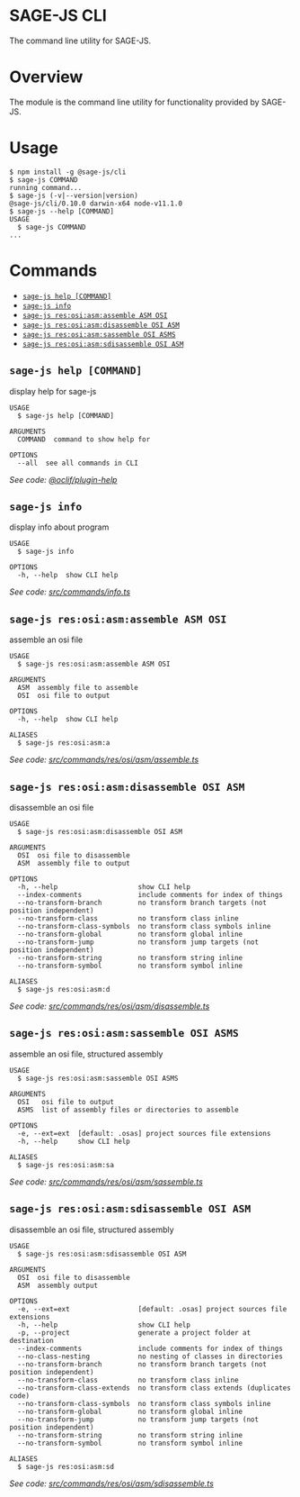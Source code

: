 # SAGE-JS CLI

The command line utility for SAGE-JS.


# Overview

The module is the command line utility for functionality provided by SAGE-JS.


# Usage
<!-- usage -->
```sh-session
$ npm install -g @sage-js/cli
$ sage-js COMMAND
running command...
$ sage-js (-v|--version|version)
@sage-js/cli/0.10.0 darwin-x64 node-v11.1.0
$ sage-js --help [COMMAND]
USAGE
  $ sage-js COMMAND
...
```
<!-- usagestop -->


# Commands
<!-- commands -->
* [`sage-js help [COMMAND]`](#sage-js-help-command)
* [`sage-js info`](#sage-js-info)
* [`sage-js res:osi:asm:assemble ASM OSI`](#sage-js-resosiasmassemble-asm-osi)
* [`sage-js res:osi:asm:disassemble OSI ASM`](#sage-js-resosiasmdisassemble-osi-asm)
* [`sage-js res:osi:asm:sassemble OSI ASMS`](#sage-js-resosiasmsassemble-osi-asms)
* [`sage-js res:osi:asm:sdisassemble OSI ASM`](#sage-js-resosiasmsdisassemble-osi-asm)

## `sage-js help [COMMAND]`

display help for sage-js

```
USAGE
  $ sage-js help [COMMAND]

ARGUMENTS
  COMMAND  command to show help for

OPTIONS
  --all  see all commands in CLI
```

_See code: [@oclif/plugin-help](https://github.com/oclif/plugin-help/blob/v2.1.4/src/commands/help.ts)_

## `sage-js info`

display info about program

```
USAGE
  $ sage-js info

OPTIONS
  -h, --help  show CLI help
```

_See code: [src/commands/info.ts](https://github.com/TheLegendOfMataNui/sage-js/blob/v0.10.0/src/commands/info.ts)_

## `sage-js res:osi:asm:assemble ASM OSI`

assemble an osi file

```
USAGE
  $ sage-js res:osi:asm:assemble ASM OSI

ARGUMENTS
  ASM  assembly file to assemble
  OSI  osi file to output

OPTIONS
  -h, --help  show CLI help

ALIASES
  $ sage-js res:osi:asm:a
```

_See code: [src/commands/res/osi/asm/assemble.ts](https://github.com/TheLegendOfMataNui/sage-js/blob/v0.10.0/src/commands/res/osi/asm/assemble.ts)_

## `sage-js res:osi:asm:disassemble OSI ASM`

disassemble an osi file

```
USAGE
  $ sage-js res:osi:asm:disassemble OSI ASM

ARGUMENTS
  OSI  osi file to disassemble
  ASM  assembly file to output

OPTIONS
  -h, --help                    show CLI help
  --index-comments              include comments for index of things
  --no-transform-branch         no transform branch targets (not position independent)
  --no-transform-class          no transform class inline
  --no-transform-class-symbols  no transform class symbols inline
  --no-transform-global         no transform global inline
  --no-transform-jump           no transform jump targets (not position independent)
  --no-transform-string         no transform string inline
  --no-transform-symbol         no transform symbol inline

ALIASES
  $ sage-js res:osi:asm:d
```

_See code: [src/commands/res/osi/asm/disassemble.ts](https://github.com/TheLegendOfMataNui/sage-js/blob/v0.10.0/src/commands/res/osi/asm/disassemble.ts)_

## `sage-js res:osi:asm:sassemble OSI ASMS`

assemble an osi file, structured assembly

```
USAGE
  $ sage-js res:osi:asm:sassemble OSI ASMS

ARGUMENTS
  OSI   osi file to output
  ASMS  list of assembly files or directories to assemble

OPTIONS
  -e, --ext=ext  [default: .osas] project sources file extensions
  -h, --help     show CLI help

ALIASES
  $ sage-js res:osi:asm:sa
```

_See code: [src/commands/res/osi/asm/sassemble.ts](https://github.com/TheLegendOfMataNui/sage-js/blob/v0.10.0/src/commands/res/osi/asm/sassemble.ts)_

## `sage-js res:osi:asm:sdisassemble OSI ASM`

disassemble an osi file, structured assembly

```
USAGE
  $ sage-js res:osi:asm:sdisassemble OSI ASM

ARGUMENTS
  OSI  osi file to disassemble
  ASM  assembly output

OPTIONS
  -e, --ext=ext                 [default: .osas] project sources file extensions
  -h, --help                    show CLI help
  -p, --project                 generate a project folder at destination
  --index-comments              include comments for index of things
  --no-class-nesting            no nesting of classes in directories
  --no-transform-branch         no transform branch targets (not position independent)
  --no-transform-class          no transform class inline
  --no-transform-class-extends  no transform class extends (duplicates code)
  --no-transform-class-symbols  no transform class symbols inline
  --no-transform-global         no transform global inline
  --no-transform-jump           no transform jump targets (not position independent)
  --no-transform-string         no transform string inline
  --no-transform-symbol         no transform symbol inline

ALIASES
  $ sage-js res:osi:asm:sd
```

_See code: [src/commands/res/osi/asm/sdisassemble.ts](https://github.com/TheLegendOfMataNui/sage-js/blob/v0.10.0/src/commands/res/osi/asm/sdisassemble.ts)_
<!-- commandsstop -->

